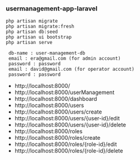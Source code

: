 ### usermanagement-app-laravel

```
php artisan migrate
php artisan migrate:fresh 
php artisan db:seed 
php artisan ui bootstrap
php artisan serve
```

```
 db-name : user-management-db
 email : era@gmail.com (for admin account)
 password : password
 email : david@gmail.com (for operator account)
 password : password
 ```

* http://localhost:8000/
* http://localhost:8000/userManagement
* http://localhost:8000/dashboard
* http://localhost:8000/users
* http://localhost:8000/users/create
* http://localhost:8000/users/{user-id}/edit
* http://localhost:8000/users/{user-id}/delete
* http://localhost:8000/roles
* http://localhost:8000/roles/create
* http://localhost:8000/roles/{role-id}/edit
* http://localhost:8000/roles/{role-id}/delete
